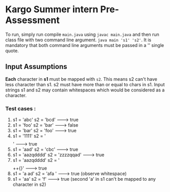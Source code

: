 # Kargo Summer intern Pre-Assessment

To run, simply run compile `main.java` using `javac main.java` and then run class file with two command line argument. 
`java main 's1' 's2'`. It is mandatory that both command line arguments must be passed in a '' single quote.

## Input Assumptions 
**Each** character in **s1** must be mapped with `s2`. This means s2 can't have less character than s1. s2 must have more than or equal to chars in s1.
Input strings s1 and s2 may contain whitespaces which would be considered as a character. 

### 

### Test cases :
1. s1 = 'abc' s2 = 'bcd'    ---> true
2. s1 = 'foo' s2 = 'bar'    ---> false
3. s1 = 'bar' s2 = 'foo'    ---> true
5. s1 = '1111' s2 = '$$$$'  ---> true
6. s1 = 'aad' s2 = 'cbc'  ---> true
7. s1 = 'aazqdddd' s2 = 'zzzzqqad'  ---> true
8. s1 = 'aazqdddd' s2 = '$$$$++{}'  ---> true
9. s1 = 'a ad' s2 = 'afa '  ---> true (observe whitespace)
10. s1 = 'aa' s2 = 'f'  ---> true (second 'a' in s1 can't be mapped to any character in s2)




